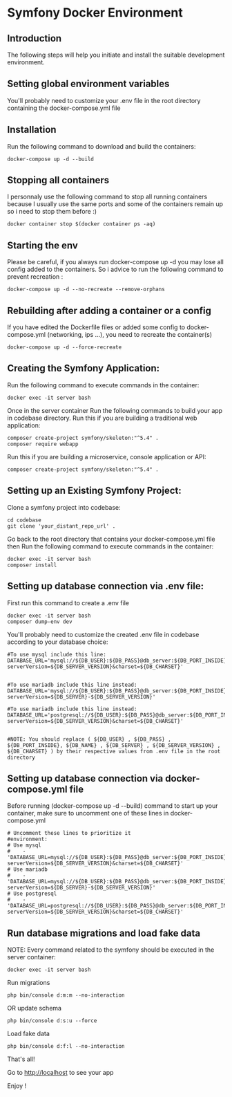 # Symfony Docker Environment


## Introduction

The following steps will help you initiate and install the suitable development environment.

## Setting global environment variables

You'll probably need to customize your .env file in the root directory containing the docker-compose.yml file

## Installation

Run the following command to download and build the containers: 
```
docker-compose up -d --build
```

## Stopping all containers

I personnaly use the following command to stop all running containers because I usually use the same ports and some of the containers remain up so i need to stop them before :)
```
docker container stop $(docker container ps -aq)
```

## Starting the env

Please be careful, if you always run docker-compose up -d you may lose all config added to the containers. So i advice to run the following command to prevent recreation : 
```
docker-compose up -d --no-recreate --remove-orphans
```

## Rebuilding after adding a container or a config

If you have edited  the Dockerfile files or  added some config  to docker-compose.yml (networking, ips ...), you need to recreate the container(s)

```
docker-compose up -d --force-recreate
```

## Creating the Symfony Application:

Run the following command to execute commands in the container: 
```
docker exec -it server bash
```

Once in the server container Run the following commands to build your app in codebase directory. Run this if you are building a traditional web application:
```
composer create-project symfony/skeleton:"^5.4" .
composer require webapp
```

Run this if you are building a microservice, console application or API:
```
composer create-project symfony/skeleton:"^5.4" .
```

## Setting up an Existing Symfony Project:

Clone a symfony project into codebase:
```
cd codebase
git clone 'your_distant_repo_url' .
```

Go back to the root directory that contains your docker-compose.yml file then Run the following command to execute commands in the container: 
```
docker exec -it server bash
composer install
```

## Setting up database connection via .env file:

First run this command to create a .env file

```
docker exec -it server bash
composer dump-env dev
```

You'll probably need to customize the created .env file in codebase according to your database choice:

```
#To use mysql include this line:
DATABASE_URL='mysql://${DB_USER}:${DB_PASS}@db_server:${DB_PORT_INSIDE}/${DB_NAME}?serverVersion=${DB_SERVER_VERSION}&charset=${DB_CHARSET}'


#To use mariadb include this line instead:
DATABASE_URL='mysql://${DB_USER}:${DB_PASS}@db_server:${DB_PORT_INSIDE}/${DB_NAME}?serverVersion=${DB_SERVER}-${DB_SERVER_VERSION}'

#To use mariadb include this line instead:
DATABASE_URL='postgresql://${DB_USER}:${DB_PASS}@db_server:${DB_PORT_INSIDE}/${DB_NAME}?serverVersion=${DB_SERVER_VERSION}&charset=${DB_CHARSET}'


#NOTE: You should replace ( ${DB_USER} , ${DB_PASS} , ${DB_PORT_INSIDE}, ${DB_NAME} , ${DB_SERVER} , ${DB_SERVER_VERSION} , ${DB_CHARSET} ) by their respective values from .env file in the root directory

```

## Setting up database connection via docker-compose.yml file

Before running (docker-compose up -d --build) command to start up your container, make sure to uncomment one of these lines in docker-compose.yml

```
# Uncomment these lines to prioritize it
#environment:
# Use mysql
#    - 'DATABASE_URL=mysql://${DB_USER}:${DB_PASS}@db_server:${DB_PORT_INSIDE}/${DB_NAME}?serverVersion=${DB_SERVER_VERSION}&charset=${DB_CHARSET}'
# Use mariadb
#    - 'DATABASE_URL=mysql://${DB_USER}:${DB_PASS}@db_server:${DB_PORT_INSIDE}/${DB_NAME}?serverVersion=${DB_SERVER}-${DB_SERVER_VERSION}'
# Use postgresql
#    - 'DATABASE_URL=postgresql://${DB_USER}:${DB_PASS}@db_server:${DB_PORT_INSIDE}/${DB_NAME}?serverVersion=${DB_SERVER_VERSION}&charset=${DB_CHARSET}'
```

## Run database migrations and load fake data

NOTE: Every command related to the symfony should be executed in the server container: 
```
docker exec -it server bash
```
Run migrations
```
php bin/console d:m:m --no-interaction 
```
OR update schema
```
php bin/console d:s:u --force
```
Load fake data
```
php bin/console d:f:l --no-interaction
```

That's all! 

Go to [http://localhost](http://localhost) to see your app

Enjoy !